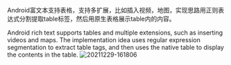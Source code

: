 Android富文本支持表格，支持多扩展，比如插入视频，地图，实现思路用正则表达式分割提取table标签，然后用原生表格展示table内的内容。

Android rich text supports tables and multiple extensions, such as inserting videos and maps. The implementation idea uses regular expression segmentation to extract table tags, and then uses the native table to display the contents in the table.
![20211229-161806](https://user-images.githubusercontent.com/5879656/147641570-e3762089-7eaf-4850-a25a-2b79f9f06b54.jpg)

